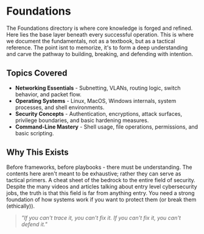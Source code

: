 # Foundations

The Foundations directory is where core knowledge is forged and refined. Here lies the base layer beneath every successful operation. This is where we document the fundamentals, not as a textbook, but as a tactical reference. The point isnt to memorize, it's to form a deep understanding and carve the pathway to building, breaking, and defending with intention.

## Topics Covered

- **Networking Essentials** - Subnetting, VLANs, routing logic, switch behavior, and packet flow.
- **Operating Systems** - Linux, MacOS, Windows internals, system processes, and shell environments.
- **Security Concepts** - Authentication, encryptions, attack surfaces, privilege boundaries, and basic hardening measures.
- **Command-Line Mastery** - Shell usage, file operations, permissions, and basic scripting.

## Why This Exists

Before frameworks, before playbooks - there must be understanding. The contents here aren't meant to be exhaustive; rather they can serve as tactical primers. A cheat sheet of the bedrock to the entire field of security. Despite the many videos and articles talking about entry level cybersecurity jobs, the truth is that this field is far from anything entry. You need a strong foundation of how systems work if you want to protect them (or break them (ethically)).

> *"If you can't trace it, you can't fix it. If you can't fix it, you can't defend it."*
